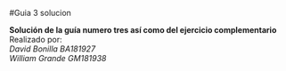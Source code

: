#Guia 3 solucion

**Solución de la guía numero tres así como del ejercicio complementario** <br>
Realizado por:<br>
_David Bonilla BA181927_<br>
_William Grande GM181938_
